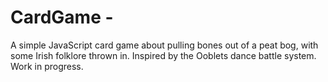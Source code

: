 # CardGame - 
A simple JavaScript card game about pulling bones out of a peat bog, with some Irish folklore thrown in. Inspired by the Ooblets dance battle system. Work in progress.